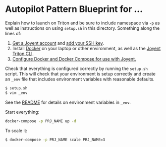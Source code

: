 # Autopilot Pattern Blueprint for ...

Explain how to launch on Triton and be sure to include namespace via `-p` as well as instructions on using `setup.sh` in this directory.  Something along the lines of:

1. [Get a Joyent account](https://my.joyent.com/landing/signup/) and [add your SSH key](https://docs.joyent.com/public-cloud/getting-started).
2. Install [Docker](https://docs.docker.com/docker-for-mac/install/) on your laptop or other environment, as well as the [Joyent Triton CLI](https://www.joyent.com/blog/introducing-the-triton-command-line-tool).
3. [Configure Docker and Docker Compose for use with Joyent.](https://docs.joyent.com/public-cloud/api-access/docker)

Check that everything is configured correctly by running the `setup.sh` script. This will check that your environment is setup correctly and create an `_env` file that includes environment variables with reasonable defaults.

```bash
$ setup.sh
$ vim _env 
```

See the [README](../../README.md) for details on environment variables in `_env`.

Start everything:

```bash
docker-compose -p PRJ_NAME up -d
```

To scale it:

```bash
$ docker-compose -p PRJ_NAME scale PRJ_NAME=3
```
